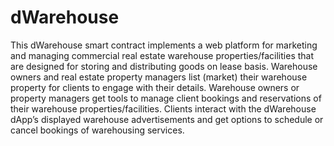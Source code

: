 # dWarehouse
This dWarehouse smart contract implements a web platform for marketing and managing commercial real estate warehouse properties/facilities that are designed for storing and distributing goods on lease basis. 
Warehouse owners and real estate property managers list (market) their warehouse property for clients to engage with their details.
Warehouse owners or property managers get tools to manage client bookings and reservations of their warehouse properties/facilities.
Clients interact with the dWarehouse dApp’s displayed warehouse advertisements and get options to schedule or cancel bookings of warehousing services.
